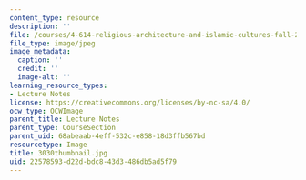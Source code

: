 ```yaml
---
content_type: resource
description: ''
file: /courses/4-614-religious-architecture-and-islamic-cultures-fall-2002/22578593d22dbdc843d3486db5ad5f79_3030thumbnail.jpg
file_type: image/jpeg
image_metadata:
  caption: ''
  credit: ''
  image-alt: ''
learning_resource_types:
- Lecture Notes
license: https://creativecommons.org/licenses/by-nc-sa/4.0/
ocw_type: OCWImage
parent_title: Lecture Notes
parent_type: CourseSection
parent_uid: 68abeaab-4eff-532c-e858-18d3ffb567bd
resourcetype: Image
title: 3030thumbnail.jpg
uid: 22578593-d22d-bdc8-43d3-486db5ad5f79
---
```

